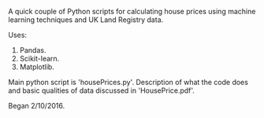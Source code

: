 A quick couple of Python scripts for calculating house prices using machine learning techniques and UK Land Registry data.

Uses:
1) Pandas.
2) Scikit-learn.
3) Matplotlib.

Main python script is 'housePrices.py'. Description of what the code does and basic qualities of data discussed in 'HousePrice.pdf'.

Began 2/10/2016.
